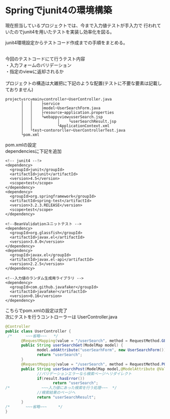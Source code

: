 # Springでjunit4の環境構築

現在担当しているプロジェクトでは、今まで入力値テストが手入力で
行われていたのでjunit4を用いたテストを実装し効率化を図る。

junit4環境設定からテストコード作成までの手順をまとめる。<br /><br />

今回のテストコードにて行うテスト内容<br />
・入力フォームのバリデーション<br />
・指定のviewに返却されるか<br /><br />
プロジェクトの構造は大雑把に下記のような配置(テストに不要な要素は記載しておりません)
```
project┬src┬main┬controller─UserController.java
       │   │    ├service
       │   │    ├model─UserSearchForm.java
       │   │    ├resource─application.properties
       │   │    └webapp┬view┬userSearch.jsp
       │   │           │    └userSearchResult.jsp
       │   │           └ApplicationContext.xml
       │   └test─contororller─UserControllerTest.java
       └pom.xml
```    
pom.xmlの設定<br />
dependenciesに下記を追加
```
<!-- junit4 --!>
<dependency>
  <groupId>junit</groupId>
  <artifactId>junit</artifactId>
  <version>4.5</version>
  <scope>test</scope>
</dependency>
<dependency>
  <groupId>org.springframework</groupId>
  <artifactId>spring-test</artifactId>
  <version>3.2.3.RELEASE</version>
  <scope>test</scope>
</dependency>

<!--BeanValidationユニットテスト -->
<dependency>
  <groupId>org.glassfish</groupId>
  <artifactId>javax.el</artifactId>
  <version>3.0.0</version>
</dependency>
<dependency>
  <groupId>javax.el</groupId>
  <artifactId>javax.el-api</artifactId>
  <version>2.2.5</version>
</dependency>

<!--入力値のランダム生成用ライブラリ -->
<dependency>
  <groupId>com.github.javafaker</groupId>
  <artifactId>javafaker</artifactId>
  <version>0.16</version>
</dependency>
```
こちらでpom.xmlの設定は完了<br/>
次にテストを行うコントローラーは
UserController.java
```java
@Controller
public class UserController {
 /*      ~~~省略~~~   */
       @RequestMapping(value = "/userSearch", method = RequestMethod.GET)
       public String userSearchGet(ModelMap model) {
              model.addAttribute("userSearhForm", new UserSearchForm());
              return "userSearch";
       }
       @RequestMapping(value = "/userSearch", method = RequestMethod.POST)
       public String userSearchPost(ModelMap model,@ModelAttribute @Validated(GroupOrders.GroupOrder.class)UserSearchForm userSearchForm,BindingResult result) {
              //バリデーションエラーなら検索ページへリダイレクト
              if(result.hasError())
                     return "userSearch";
/*              ~~~入力値にあった検索を行う処理~~~  */
              //検索結果のページへ
              return "userSearchResult";
       }
/*       ~~~省略~~~     */
}
```
